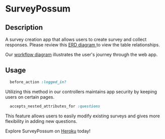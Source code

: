 # SurveyPossum

## Description
A survey creation app that allows users to create survey and collect responses. Please review this <a href="https://www.lucidchart.com/documents/edit/b6d407d2-69e7-4012-9831-f5187d39e1e7?shared=true&">ERD diagram </a>to view the table relationships.

Our <a href="https://www.lucidchart.com/invitations/accept/27ff9c03-5d12-43c2-8bd4-2aec388642f2">workflow diagram</a> illustrates the user's journey through the web app.

## Usage
```Ruby
  before_action :logged_in?
```
Utilizing this method in our controllers maintains app security by keeping users on certain pages.

```Ruby
  accepts_nested_attributes_for :questions
```
This feature allows users to easily modify existing surveys and gives more flexibility in adding new questions. 

Explore SurveyPossum on <a href="https://aqueous-falls-31494.herokuapp.com/">Heroku</a> today!
